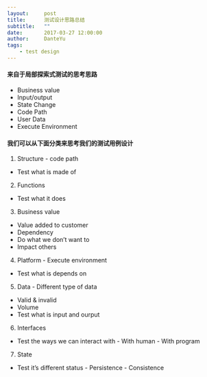 ```yaml
---
layout:     post
title:      测试设计思路总结
subtitle:   ""
date:       2017-03-27 12:00:00
author:     DanteYu
tags:
    - test design
---
```


#### 来自于局部探索式测试的思考思路
* Business value
* Input/output
* State Change
* Code Path
* User Data
* Execute Environment

#### 我们可以从下面分类来思考我们的测试用例设计

1. Structure - code path
- Test what is made of
2. Functions
- Test what it does
3. Business value
- Value added to customer
- Dependency
- Do what we don’t want to
- Impact others
4. Platform - Execute environment
- Test what is depends on
5. Data - Different type of data
- Valid & invalid
- Volume
- Test what is input and ourput
6. Interfaces
 - Test the ways we can interact with
        - With human
        - With program
7. State
- Test it’s different status
        - Persistence
        - Consistence